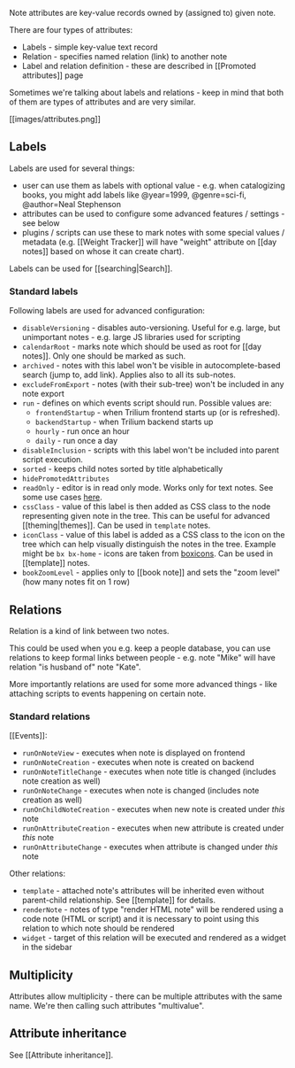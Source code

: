 Note attributes are key-value records owned by (assigned to) given note.

There are four types of attributes:

* Labels - simple key-value text record
* Relation - specifies named relation (link) to another note
* Label and relation definition - these are described in [[Promoted attributes]] page

Sometimes we're talking about labels and relations - keep in mind that both of them are types of attributes and are very similar.

[[images/attributes.png]]

## Labels
Labels are used for several things:

* user can use them as labels with optional value - e.g. when catalogizing books, you might add labels like @year=1999, @genre=sci-fi, @author=Neal Stephenson
* attributes can be used to configure some advanced features / settings - see below
* plugins / scripts can use these to mark notes with some special values / metadata (e.g. [[Weight Tracker]] will have "weight" attribute on [[day notes]] based on whose it can create chart).

Labels can be used for [[searching|Search]].

### Standard labels

Following labels are used for advanced configuration:

* `disableVersioning` - disables auto-versioning. Useful for e.g. large, but unimportant notes - e.g. large JS libraries used for scripting
* `calendarRoot` - marks note which should be used as root for [[day notes]]. Only one should be marked as such.
* `archived` - notes with this label won't be visible in autocomplete-based search (jump to, add link). Applies also to all its sub-notes.
* `excludeFromExport` - notes (with their sub-tree) won't be included in any note export
* `run` - defines on which events script should run. Possible values are:
   * `frontendStartup` - when Trilium frontend starts up (or is refreshed).
   * `backendStartup` - when Trilium backend starts up
   * `hourly` - run once an hour
   * `daily` - run once a day
* `disableInclusion` - scripts with this label won't be included into parent script execution.
* `sorted` - keeps  child notes sorted by title alphabetically
* `hidePromotedAttributes`
* `readOnly` - editor is in read only mode. Works only for text notes. See some use cases [here](https://github.com/zadam/trilium/issues/371).
* `cssClass` - value of this label is then added as CSS class to the node representing given note in the tree. This can be useful for advanced [[theming|themes]]. Can be used in `template` notes.
* `iconClass` - value of this label is added as a CSS class to the icon on the tree which can help visually distinguish the notes in the tree. Example might be `bx bx-home` - icons are taken from [boxicons](https://boxicons.com/). Can be used in [[template]] notes.
* `bookZoomLevel` - applies only to [[book note]] and sets the "zoom level" (how many notes fit on 1 row)

## Relations
Relation is a kind of link between two notes.

This could be used when you e.g. keep a people database, you can use relations to keep formal links between people - e.g. note "Mike" will have relation "is husband of" note "Kate".

More importantly relations are used for some more advanced things - like attaching scripts to events happening on certain note.

### Standard relations

[[Events]]:
* `runOnNoteView` - executes when note is displayed on frontend
* `runOnNoteCreation` - executes when note is created on backend
* `runOnNoteTitleChange` - executes when note title is changed (includes note creation as well)
* `runOnNoteChange`  - executes when note is changed (includes note creation as well)
* `runOnChildNoteCreation`  - executes when new note is created under *this* note
* `runOnAttributeCreation` - executes when new attribute is created under *this* note
* `runOnAttributeChange` - executes when attribute is changed under *this* note

Other relations:
* `template` - attached note's attributes will be inherited even without parent-child relationship. See [[template]] for details.
* `renderNote` - notes of type "render HTML note" will be rendered using a code note (HTML or script) and it is necessary to point using this relation to which note should be rendered
* `widget` - target of this relation will be executed and rendered as a widget in the sidebar

## Multiplicity

Attributes allow multiplicity - there can be multiple attributes with the same name. We're then calling such attributes "multivalue".

## Attribute inheritance

See [[Attribute inheritance]].